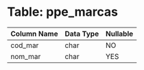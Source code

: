 # Table: ppe_marcas

| Column Name | Data Type | Nullable |
|-------------|-----------|----------|
| cod_mar | char | NO |
| nom_mar | char | YES |
